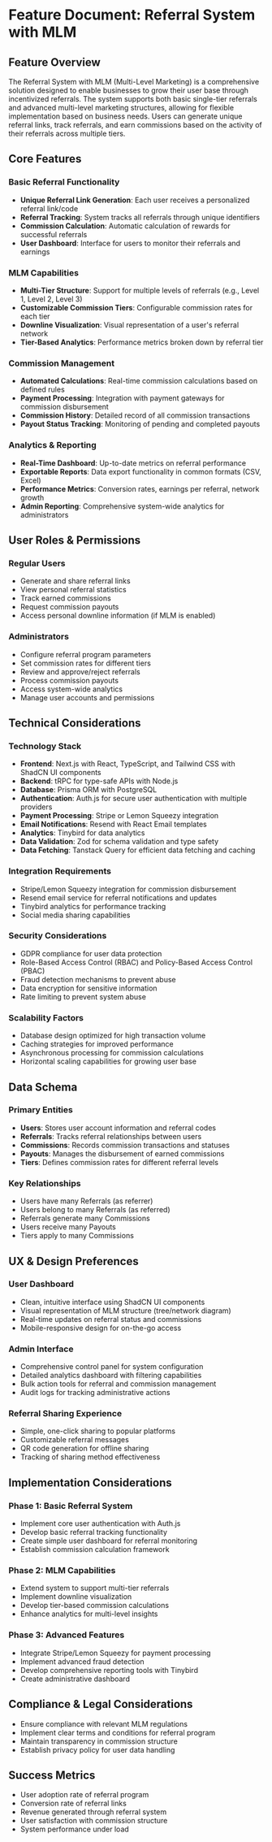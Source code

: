 # Feature Document: Referral System with MLM

## Feature Overview
The Referral System with MLM (Multi-Level Marketing) is a comprehensive solution designed to enable businesses to grow their user base through incentivized referrals. The system supports both basic single-tier referrals and advanced multi-level marketing structures, allowing for flexible implementation based on business needs. Users can generate unique referral links, track referrals, and earn commissions based on the activity of their referrals across multiple tiers.

## Core Features

### Basic Referral Functionality
- **Unique Referral Link Generation**: Each user receives a personalized referral link/code
- **Referral Tracking**: System tracks all referrals through unique identifiers
- **Commission Calculation**: Automatic calculation of rewards for successful referrals
- **User Dashboard**: Interface for users to monitor their referrals and earnings

### MLM Capabilities
- **Multi-Tier Structure**: Support for multiple levels of referrals (e.g., Level 1, Level 2, Level 3)
- **Customizable Commission Tiers**: Configurable commission rates for each tier
- **Downline Visualization**: Visual representation of a user's referral network
- **Tier-Based Analytics**: Performance metrics broken down by referral tier

### Commission Management
- **Automated Calculations**: Real-time commission calculations based on defined rules
- **Payment Processing**: Integration with payment gateways for commission disbursement
- **Commission History**: Detailed record of all commission transactions
- **Payout Status Tracking**: Monitoring of pending and completed payouts

### Analytics & Reporting
- **Real-Time Dashboard**: Up-to-date metrics on referral performance
- **Exportable Reports**: Data export functionality in common formats (CSV, Excel)
- **Performance Metrics**: Conversion rates, earnings per referral, network growth
- **Admin Reporting**: Comprehensive system-wide analytics for administrators

## User Roles & Permissions

### Regular Users
- Generate and share referral links
- View personal referral statistics
- Track earned commissions
- Request commission payouts
- Access personal downline information (if MLM is enabled)

### Administrators
- Configure referral program parameters
- Set commission rates for different tiers
- Review and approve/reject referrals
- Process commission payouts
- Access system-wide analytics
- Manage user accounts and permissions

## Technical Considerations

### Technology Stack
- **Frontend**: Next.js with React, TypeScript, and Tailwind CSS with ShadCN UI components
- **Backend**: tRPC for type-safe APIs with Node.js
- **Database**: Prisma ORM with PostgreSQL
- **Authentication**: Auth.js for secure user authentication with multiple providers
- **Payment Processing**: Stripe or Lemon Squeezy integration
- **Email Notifications**: Resend with React Email templates
- **Analytics**: Tinybird for data analytics
- **Data Validation**: Zod for schema validation and type safety
- **Data Fetching**: Tanstack Query for efficient data fetching and caching

### Integration Requirements
- Stripe/Lemon Squeezy integration for commission disbursement
- Resend email service for referral notifications and updates
- Tinybird analytics for performance tracking
- Social media sharing capabilities

### Security Considerations
- GDPR compliance for user data protection
- Role-Based Access Control (RBAC) and Policy-Based Access Control (PBAC)
- Fraud detection mechanisms to prevent abuse
- Data encryption for sensitive information
- Rate limiting to prevent system abuse

### Scalability Factors
- Database design optimized for high transaction volume
- Caching strategies for improved performance
- Asynchronous processing for commission calculations
- Horizontal scaling capabilities for growing user base

## Data Schema

### Primary Entities
- **Users**: Stores user account information and referral codes
- **Referrals**: Tracks referral relationships between users
- **Commissions**: Records commission transactions and statuses
- **Payouts**: Manages the disbursement of earned commissions
- **Tiers**: Defines commission rates for different referral levels

### Key Relationships
- Users have many Referrals (as referrer)
- Users belong to many Referrals (as referred)
- Referrals generate many Commissions
- Users receive many Payouts
- Tiers apply to many Commissions

## UX & Design Preferences

### User Dashboard
- Clean, intuitive interface using ShadCN UI components
- Visual representation of MLM structure (tree/network diagram)
- Real-time updates on referral status and commissions
- Mobile-responsive design for on-the-go access

### Admin Interface
- Comprehensive control panel for system configuration
- Detailed analytics dashboard with filtering capabilities
- Bulk action tools for referral and commission management
- Audit logs for tracking administrative actions

### Referral Sharing Experience
- Simple, one-click sharing to popular platforms
- Customizable referral messages
- QR code generation for offline sharing
- Tracking of sharing method effectiveness

## Implementation Considerations

### Phase 1: Basic Referral System
- Implement core user authentication with Auth.js
- Develop basic referral tracking functionality
- Create simple user dashboard for referral monitoring
- Establish commission calculation framework

### Phase 2: MLM Capabilities
- Extend system to support multi-tier referrals
- Implement downline visualization
- Develop tier-based commission calculations
- Enhance analytics for multi-level insights

### Phase 3: Advanced Features
- Integrate Stripe/Lemon Squeezy for payment processing
- Implement advanced fraud detection
- Develop comprehensive reporting tools with Tinybird
- Create administrative dashboard

## Compliance & Legal Considerations
- Ensure compliance with relevant MLM regulations
- Implement clear terms and conditions for referral program
- Maintain transparency in commission structure
- Establish privacy policy for user data handling

## Success Metrics
- User adoption rate of referral program
- Conversion rate of referral links
- Revenue generated through referral system
- User satisfaction with commission structure
- System performance under load 